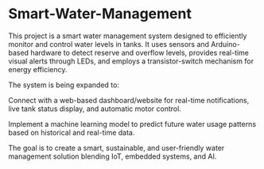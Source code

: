 # Smart-Water-Management
This project is a smart water management system designed to efficiently monitor and control water levels in tanks. It uses sensors and Arduino-based hardware to detect reserve and overflow levels, provides real-time visual alerts through LEDs, and employs a transistor-switch mechanism for energy efficiency.

The system is being expanded to:

Connect with a web-based dashboard/website for real-time notifications, live tank status display, and automatic motor control.

Implement a machine learning model to predict future water usage patterns based on historical and real-time data.

The goal is to create a smart, sustainable, and user-friendly water management solution blending IoT, embedded systems, and AI.

